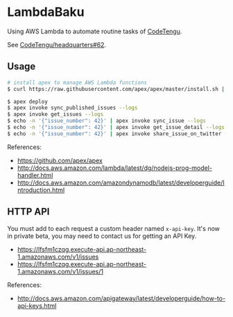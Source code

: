 # LambdaBaku

Using AWS Lambda to automate routine tasks of [CodeTengu](http://codetengu.com/).

See [CodeTengu/headquarters#62](https://github.com/CodeTengu/headquarters/issues/62).

## Usage

```bash
# install apex to manage AWS Lambda functions
$ curl https://raw.githubusercontent.com/apex/apex/master/install.sh | sh

$ apex deploy
$ apex invoke sync_published_issues --logs
$ apex invoke get_issues --logs
$ echo -n '{"issue_number": 42}' | apex invoke sync_issue --logs
$ echo -n '{"issue_number": 42}' | apex invoke get_issue_detail --logs
$ echo -n '{"issue_number": 42}' | apex invoke share_issue_on_twitter --logs
```

References:

- https://github.com/apex/apex
- http://docs.aws.amazon.com/lambda/latest/dg/nodejs-prog-model-handler.html
- http://docs.aws.amazon.com/amazondynamodb/latest/developerguide/Introduction.html

## HTTP API

You must add to each request a custom header named `x-api-key`. It's now in private beta, you may need to contact us for getting an API Key.

- https://lfsfm1czqg.execute-api.ap-northeast-1.amazonaws.com/v1/issues
- https://lfsfm1czqg.execute-api.ap-northeast-1.amazonaws.com/v1/issues/1

References:

- http://docs.aws.amazon.com/apigateway/latest/developerguide/how-to-api-keys.html
